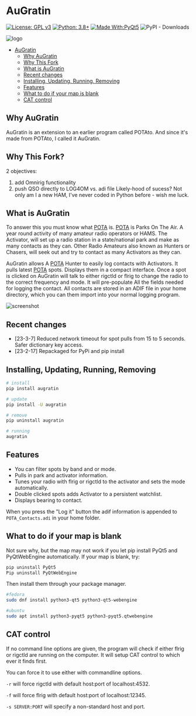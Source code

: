 # AuGratin

[![License: GPL v3](https://img.shields.io/badge/License-GPLv3-blue.svg)](https://www.gnu.org/licenses/gpl-3.0)  [![Python: 3.8+](https://img.shields.io/badge/python-3.9+-blue.svg)](https://www.python.org/downloads/)  [![Made With:PyQt5](https://img.shields.io/badge/Made%20with-PyQt5-red)](https://pypi.org/project/PyQt5/)
![PyPI - Downloads](https://img.shields.io/pypi/dm/augratin)

![logo](https://github.com/mbridak/augratin/raw/master/augratin/data/k6gte.augratin.svg)

- [AuGratin](#augratin)
  - [Why AuGratin](#why-augratin)
  - [Why This Fork](#why-this-fork)
  - [What is AuGratin](#what-is-augratin)
  - [Recent changes](#recent-changes)
  - [Installing, Updating, Running, Removing](#installing-updating-running-removing)
  - [Features](#features)
  - [What to do if your map is blank](#what-to-do-if-your-map-is-blank)
  - [CAT control](#cat-control)

## Why AuGratin

AuGratin is an extension to an earlier program called POTAto. And since it's made from POTAto, I called it AuGratin.

## Why This Fork?

2 objectives:
   1. add Omnirig functionality
   2. push QSO directly to LOG4OM vs. adi file
Likely-hood of sucess? Not only am I a new HAM, I've never coded in Python before - wish me luck.    
   
## What is AuGratin

To answer this you must know what [POTA](https://parksontheair.com) is.
[POTA](https://parksontheair.com) is Parks On The Air.
A year round activity of many amateur radio operators or HAMS.
The Activator, will set up a radio station in a state/national park and make as many contacts as they can.
Other Radio Amateurs also known as Hunters or Chasers, will seek out and try to contact as many Activators as they can.

AuGratin allows A [POTA](https://parksontheair.com) Hunter to easily log contacts with Activators.
It pulls latest [POTA](https://parksontheair.com) spots. Displays them in a compact interface.
Once a spot is clicked on AuGratin will talk to either rigctld or flrig to change the radio to the correct
frequency and mode. It will pre-populate All the fields needed for logging the contact.
All contacts are stored in an ADIF file in your home directory,
which you can them import into your normal logging program.

![screenshot](https://github.com/mbridak/augratin/raw/master/pic/screenshot.png)

## Recent changes

- [23-3-7] Reduced network timeout for spot pulls from 15 to 5 seconds. Safer dictionary key access.
- [23-2-17] Repackaged for PyPi and pip install

## Installing, Updating, Running, Removing

```bash
# install
pip install augratin

# update
pip install -U augratin

# remove
pip uninstall augratin

# running
augratin
```

## Features

- You can filter spots by band and or mode.
- Pulls in park and activator information.
- Tunes your radio with flrig or rigctld to the activator and sets the mode automatically.
- Double clicked spots adds Activator to a persistent watchlist.
- Displays bearing to contact.

When you press the "Log it" button the adif information is appended to `POTA_Contacts.adi` in your home folder.

## What to do if your map is blank

Not sure why, but the map may not work if you let pip install PyQt5 and PyQtWebEngine automatically. If your map is blank, try:

```bash
pip uninstall PyQt5
Pip uninstall PyQtWebEngine
```

Then install them through your package manager.

```bash
#fedora
sudo dnf install python3-qt5 python3-qt5-webengine

#ubuntu
sudo apt install python3-pyqt5 python3-pyqt5.qtwebengine
```

## CAT control

If no command line options are given, the program will check if either flrig
or rigctld are running on the computer. It will setup CAT control to which
ever it finds first.

You can force it to use either with commandline options.

`-r` will force rigctld with default host:port of localhost:4532.

`-f` will force flrig with default host:port of localhost:12345.

`-s SERVER:PORT` will specify a non-standard host and port.
